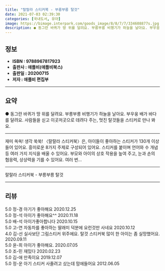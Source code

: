 ```yaml
---
title: "랄랄라 스티커북 - 부릉부릉 탈것"
date: 2021-07-03 02:39:30
categories: [국내도서, 유아]
image: https://bimage.interpark.com/goods_image/8/8/7/7/334608877s.jpg
description: ● 동그란 바퀴가 땅 위를 달려요. 부릉부릉 비행기가 하늘을 날아요. 부우웅 배가 바다를 달려요. 사람들을 싣고 이곳저곳으로 데려다 주는, 멋진 탈것들을 스티커로 만나 봐요.
---
```


## **정보**

- **ISBN : 9788967817923**
- **출판사 : 애플비(애플비북스)**
- **출판일 : 20200715**
- **저자 : 애플비 편집부**

------



## **요약**

●  동그란 바퀴가 땅 위를 달려요. 부릉부릉 비행기가 하늘을 날아요. 부우웅 배가 바다를 달려요. 사람들을 싣고 이곳저곳으로 데려다 주는, 멋진 탈것들을 스티커로 만나 봐요.

------

재미 쏙쏙! 생각 쑥쑥! 〈랄랄라 스티커북〉은,
아이들이 좋아하는 스티커가 130개 이상 들어 있어요.
흥미로운 8가지 주제로 구성되어 있어요.
스티커를 붙이며 언어와 수 개념 등 여러 가지 지식을 배울 수 있어요.
부모와 아이의 상호 작용을 높여 주고, 눈과 손의 협응력, 상상력을 기를 수 있어요.
여러 번... 

------


랄랄라 스티커북 - 부릉부릉 탈것 

------


## **리뷰** 

5.0 정-경 아기가 좋아해요 2020.12.25 <br/>5.0 정-석 아이가 좋아해요^^ 2020.11.18 <br/>5.0 배-석 아이가좋아합니다 2020.10.15 <br/>5.0 고-연 자동차를 좋아하는 딸래미 덕분에 요런것만 사네요 2020.10.12 <br/>4.0 김-선 실사보단 그림스티커 위주에요. 탈것 스티커북 많이 한 아이는 좀 실망했어요. 2020.09.11 <br/>5.0 윤-희 아이가 좋아해요. 2020.07.05 <br/>5.0 조-민 재밌다 2020.02.23 <br/>5.0 김-애 만족이요 2019.12.07 <br/>5.0 정-운 아기 스티커 사줄려고 샀는데 맘에들어요 2012.06.05 <br/>